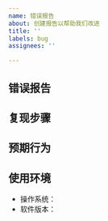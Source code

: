```yaml
---
name: 错误报告
about: 创建报告以帮助我们改进
title: ''
labels: bug
assignees: ''

---
```


<!--
请使用模板创建问题，否则会被直接关掉。 ⚠️ ⚠️ ⚠️
感谢您向我们反馈问题，为了高效的解决问题，我们期望你能提供以下信息：
-->

## 错误报告

<!-- 清晰的描述下遇到的问题，或者提供错误的截图 -->

## 复现步骤

<!--
请提供能够复现问题的步骤：
1. Go to '...'
2. Click on '....'
3. Scroll down to '....'
4. See error
-->

## 预期行为

<!-- 期望的结果是什么 -->

## 使用环境

<!-- 提供系统或软件的版本 -->

- 操作系统：
- 软件版本：
